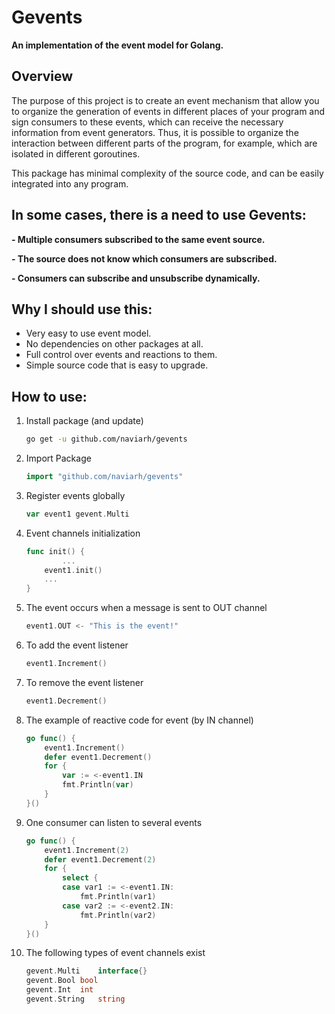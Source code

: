 # Gevents

**An implementation of the event model for Golang.**

## Overview

The purpose of this project is to create an event mechanism that allow you to organize the generation of events in different places of your program and sign consumers to these events, which can receive the necessary information from event generators. Thus, it is possible to organize the interaction between different parts of the program, for example, which are isolated in different goroutines.

This package has minimal complexity of the source code, and can be easily integrated into any program.

## In some cases, there is a need to use Gevents:

 **- Multiple consumers subscribed to the same event source.**
 
 **- The source does not know which consumers are subscribed.**
 
 **- Consumers can subscribe and unsubscribe dynamically.**

## Why I should use this:

 - Very easy to use event model.
 - No dependencies on other packages at all.
 - Full control over events and reactions to them.
 - Simple source code that is easy to upgrade.

## How to use:

 1. Install package (and update)

    ```sh
    go get -u github.com/naviarh/gevents
    ```

 2. Import Package

    ```go
    import "github.com/naviarh/gevents"
    ```

 3. Register events globally

    ```go
    var event1 gevent.Multi
    ```

 4. Event channels initialization

    ```go
    func init() {
    		...
		event1.init()
		...
	}
    ```

 5. The event occurs when a message is sent to OUT channel

    ```go
    event1.OUT <- "This is the event!"
    ```

 6. To add the event listener

    ```go
    event1.Increment()
    ```

 7. To remove the event listener

    ```go
    event1.Decrement()
    ```

 8. The example of reactive code for event (by IN channel)

    ```go
    go func() {
		event1.Increment()
		defer event1.Decrement()
		for {
			var := <-event1.IN
			fmt.Println(var)
		}
	}()
    ```

 9. One consumer can listen to several events

    ```go
    go func() {
		event1.Increment(2)
		defer event1.Decrement(2)
		for {
			select {
			case var1 := <-event1.IN:
				fmt.Println(var1)
			case var2 := <-event2.IN:
				fmt.Println(var2)
		}
	}()
    ```

 0. The following types of event channels exist

    ```go
    gevent.Multi	interface{}
	gevent.Bool	bool
	gevent.Int	int
	gevent.String	string
    ```

